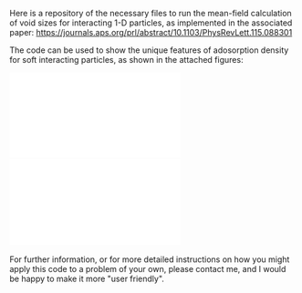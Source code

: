 Here is a repository of the necessary files to run the mean-field calculation of void sizes for interacting 1-D particles, as implemented in the associated paper: https://journals.aps.org/prl/abstract/10.1103/PhysRevLett.115.088301


The code can be used to show the unique features of adosorption density for soft interacting particles, as shown in the attached figures:
 
![](SI_rhodot_anal_v3.pdf)
![](SI_rhoeq_vs_muplot.pdf) 


For further information, or for more detailed instructions on how you might apply this code to a problem of your own, please contact me, and  I would be happy to make it more "user friendly". 
